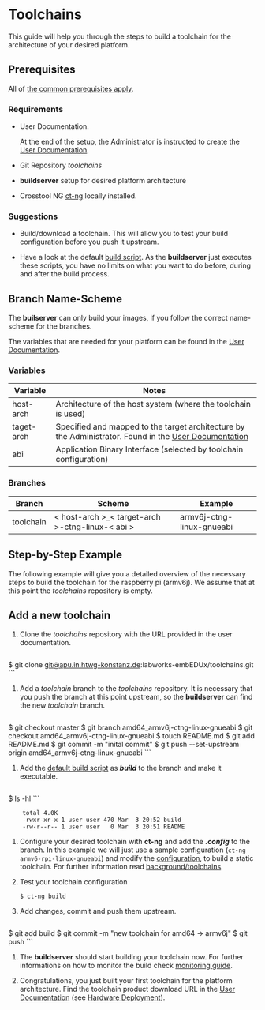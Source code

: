 # Toolchains
This guide will help you through the steps to build a toolchain for the
architecture of your desired platform.

## Prerequisites
All of [the common prerequisites apply](../../usage/usage.md#Prerequisites).

### Requirements
* User Documentation.

    At the end of the setup, the Administrator is instructed to create the [User
    Documentation](user-documentation.md).

* Git Repository *toolchains*
* **buildserver** setup for desired platform architecture
* Crosstool NG [ct-ng](http://crosstool-ng.org/) locally installed.

### Suggestions
* Build/download a toolchain. This will allow you to test your build
  configuration before you push it upstream.

* Have a look at the default [build script](setup/post-install/toolchains/default/toolchain_build). As
  the **buildserver** just executes these scripts, you have no limits on what
  you want to do before, during and after the build process.

## Branch Name-Scheme
The **builserver** can only build your images, if you follow the correct
name-scheme for the branches.

The variables that are needed for your platform can be found in the [User
Documentation](user-documentation.md).

### Variables

Variable | Notes
--- | ---
host-arch | Architecture of the host system (where the toolchain is used)
taget-arch | Specified and mapped to the target architecture by the Administrator. Found in the [User Documentation](user-documentation.md)
abi | Application Binary Interface (selected by toolchain configuration)

### Branches

Branch | Scheme | Example
--- | --- | ---
toolchain | < host-arch \>\_< target-arch \>-ctng-linux-< abi \> | armv6j-ctng-linux-gnueabi 

## Step-by-Step Example
The following example will give you a detailed overview of the necessary steps
to build the toolchain for the raspberry pi (armv6j). We assume that at this point the
*toolchains* repository is empty.

## Add a new toolchain

1. Clone the *toolchains* repository with the URL provided in the user documentation.
  
    ```
$ git clone git@apu.in.htwg-konstanz.de:labworks-embEDUx/toolchains.git
    ```
 
1. Add a *toolchain* branch to the *toolchains* repository. It is necessary that you
   push the branch at this point upstream, so the **buildserver** can find the
   new *toolchain* branch.
   
    ```
$ git checkout master
$ git branch amd64_armv6j-ctng-linux-gnueabi
$ git checkout amd64_armv6j-ctng-linux-gnueabi 
$ touch README.md
$ git add README.md
$ git commit -m "inital commit"
$ git push --set-upstream origin amd64_armv6j-ctng-linux-gnueabi
    ```

1. Add the [default build script](setup/post-install/toolchains/default/toolchain_build) as
   ***build*** to the branch and make it executable.
   
    ```
$ ls -hl
    ```

        total 4.0K
        -rwxr-xr-x 1 user user 470 Mar  3 20:52 build
        -rw-r--r-- 1 user user   0 Mar  3 20:51 README

1. Configure your desired toolchain with **ct-ng** and add the ***.config*** to
   the branch. In this example we will just use a sample configuration (`ct-ng armv6-rpi-linux-gnueabi`)
   and modify the [configuration](usage/toolchains/default/.config), to build a
   static toolchain. For further information read
   [background/toolchains](../../background/specs/toolchains.md).

1. Test your toolchain configuration
  
    ```
   $ ct-ng build
    ```

1. Add changes, commit and push them upstream. 
   
    ```
$ git add build
$ git commit -m "new toolchain for amd64 -> armv6j"
$ git push 
    ```

1. The **buildserver** should start building your toolchain now. For further
   informations on how to monitor the build check [monitoring
   guide](../../usage/common/build-monitoring.md).

1. Congratulations, you just built your first toolchain for the platform
   architecture. Find the toolchain product download URL in the [User
   Documentation](user-documentation.md) (see [Hardware
   Deployment](../../usage/usage.md#hardware-deployment)).

